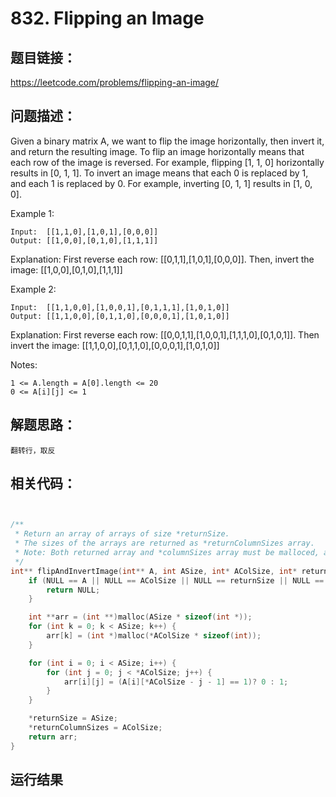 # 832. Flipping an Image

## 题目链接：

https://leetcode.com/problems/flipping-an-image/

## 问题描述：

Given a binary matrix A, we want to flip the image horizontally, then invert it, and return the resulting image.
To flip an image horizontally means that each row of the image is reversed.  For example, flipping [1, 1, 0] horizontally results in [0, 1, 1].
To invert an image means that each 0 is replaced by 1, and each 1 is replaced by 0. For example, inverting [0, 1, 1] results in [1, 0, 0].

Example 1:

    Input:  [[1,1,0],[1,0,1],[0,0,0]]
    Output: [[1,0,0],[0,1,0],[1,1,1]]
Explanation: First reverse each row: [[0,1,1],[1,0,1],[0,0,0]].
Then, invert the image: [[1,0,0],[0,1,0],[1,1,1]]  

Example 2:

    Input:  [[1,1,0,0],[1,0,0,1],[0,1,1,1],[1,0,1,0]]
    Output: [[1,1,0,0],[0,1,1,0],[0,0,0,1],[1,0,1,0]]
Explanation: First reverse each row: [[0,0,1,1],[1,0,0,1],[1,1,1,0],[0,1,0,1]].
Then invert the image: [[1,1,0,0],[0,1,1,0],[0,0,0,1],[1,0,1,0]]

Notes:

    1 <= A.length = A[0].length <= 20
    0 <= A[i][j] <= 1

## 解题思路：

    翻转行，取反  

## 相关代码：

```c


/**
 * Return an array of arrays of size *returnSize.
 * The sizes of the arrays are returned as *returnColumnSizes array.
 * Note: Both returned array and *columnSizes array must be malloced, assume caller calls free().
 */
int** flipAndInvertImage(int** A, int ASize, int* AColSize, int* returnSize, int** returnColumnSizes){
	if (NULL == A || NULL == AColSize || NULL == returnSize || NULL == returnColumnSizes) {
		return NULL;
	}

	int **arr = (int **)malloc(ASize * sizeof(int *));
	for (int k = 0; k < ASize; k++) {
		arr[k] = (int *)malloc(*AColSize * sizeof(int));
	}

	for (int i = 0; i < ASize; i++) {
		for (int j = 0; j < *AColSize; j++) {
			arr[i][j] = (A[i][*AColSize - j - 1] == 1)? 0 : 1;
		}
	}

	*returnSize = ASize;
	*returnColumnSizes = AColSize;
	return arr;
}
```

## 运行结果
